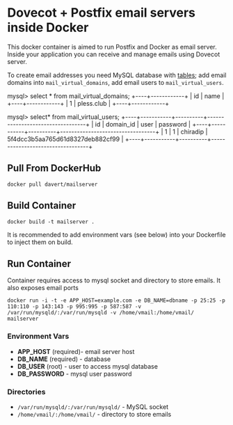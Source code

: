# Dovecot + Postfix email servers inside Docker

This docker container is aimed to run Postfix and Docker as email server.
Inside your application you can receive and manage emails using Dovecot server.

To create email addresses you need MySQL database with [tables](https://github.com/PacRT/PLC/blob/develop/docker/postfix-better/mailschema.sql); add email domains into `mail_virtual_domains`, add email users to `mail_virtual_users`. 

mysql> select * from mail_virtual_domains;
+----+------------+
| id | name       |
+----+------------+
|  1 | pless.club |
+----+------------+

mysql> select* from mail_virtual_users;
+----+-----------+----------+----------------------------------+
| id | domain_id | user     | password                         |
+----+-----------+----------+----------------------------------+
|  1 |         1 | chiradip | 5f4dcc3b5aa765d61d8327deb882cf99 |
+----+-----------+----------+----------------------------------+


## Pull From DockerHub

```
docker pull davert/mailserver
```

## Build Container

```
docker build -t mailserver .  
```

It is recommended to add environment vars (see below) into your Dockerfile to inject them on build.

## Run Container

Container requires access to mysql socket and directory to store emails. It also exposes email ports

```
docker run -i -t -e APP_HOST=example.com -e DB_NAME=dbname -p 25:25 -p 110:110 -p 143:143 -p 995:995 -p 587:587 -v /var/run/mysqld/:/var/run/mysqld -v /home/vmail:/home/vmail/ mailserver
```

### Environment Vars

* **APP_HOST** (required)- email server host
* **DB_NAME** (required) - database
* **DB_USER** (root) - user to access mysql database
* **DB_PASSWORD** - mysql user password

### Directories

* `/var/run/mysqld/:/var/run/mysqld/` - MySQL socket
* `/home/vmail/:/home/vmail/` - directory to store emails
